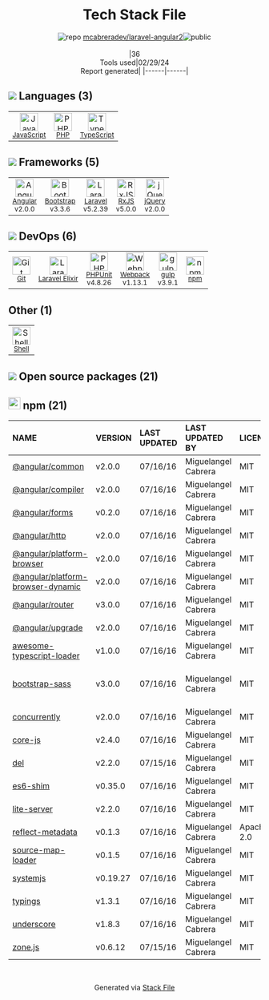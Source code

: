 <!--
&lt;--- Readme.md Snippet without images Start ---&gt;
## Tech Stack
mcabreradev/laravel-angular2 is built on the following main stack:

- [JavaScript](https://developer.mozilla.org/en-US/docs/Web/JavaScript) – Languages
- [PHP](http://www.php.net/) – Languages
- [TypeScript](http://www.typescriptlang.org) – Languages
- [Angular](https://angular.io) – Javascript MVC Frameworks
- [Bootstrap](http://getbootstrap.com/) – Front-End Frameworks
- [Laravel](http://laravel.com/) – Frameworks (Full Stack)
- [RxJS](http://reactivex.io/rxjs/) – Concurrency Frameworks
- [jQuery](http://jquery.com/) – Javascript UI Libraries
- [Laravel Elixir](https://laravel.com/docs/5.3/elixir) – JS Build Tools / JS Task Runners
- [PHPUnit](https://phpunit.de/) – Testing Frameworks
- [Webpack](http://webpack.js.org) – JS Build Tools / JS Task Runners
- [gulp](http://gulpjs.com/) – JS Build Tools / JS Task Runners
- [Shell](https://en.wikipedia.org/wiki/Shell_script) – Shells

Full tech stack [here](/techstack.md)

&lt;--- Readme.md Snippet without images End ---&gt;

&lt;--- Readme.md Snippet with images Start ---&gt;
## Tech Stack
mcabreradev/laravel-angular2 is built on the following main stack:

- <img width='25' height='25' src='https://img.stackshare.io/service/1209/javascript.jpeg' alt='JavaScript'/> [JavaScript](https://developer.mozilla.org/en-US/docs/Web/JavaScript) – Languages
- <img width='25' height='25' src='https://img.stackshare.io/service/991/hwUcGZ41_400x400.jpg' alt='PHP'/> [PHP](http://www.php.net/) – Languages
- <img width='25' height='25' src='https://img.stackshare.io/service/1612/bynNY5dJ.jpg' alt='TypeScript'/> [TypeScript](http://www.typescriptlang.org) – Languages
- <img width='25' height='25' src='https://img.stackshare.io/service/3745/cb8U-gL6_400x400.jpg' alt='Angular'/> [Angular](https://angular.io) – Javascript MVC Frameworks
- <img width='25' height='25' src='https://img.stackshare.io/service/1101/C9QJ7V3X.png' alt='Bootstrap'/> [Bootstrap](http://getbootstrap.com/) – Front-End Frameworks
- <img width='25' height='25' src='https://img.stackshare.io/service/992/AcA2LnWL_400x400.jpg' alt='Laravel'/> [Laravel](http://laravel.com/) – Frameworks (Full Stack)
- <img width='25' height='25' src='https://img.stackshare.io/service/1796/984368.png' alt='RxJS'/> [RxJS](http://reactivex.io/rxjs/) – Concurrency Frameworks
- <img width='25' height='25' src='https://img.stackshare.io/service/1021/lxEKmMnB_400x400.jpg' alt='jQuery'/> [jQuery](http://jquery.com/) – Javascript UI Libraries
- <img width='25' height='25' src='https://img.stackshare.io/service/4588/0N0srAVN_400x400.jpg' alt='Laravel Elixir'/> [Laravel Elixir](https://laravel.com/docs/5.3/elixir) – JS Build Tools / JS Task Runners
- <img width='25' height='25' src='https://img.stackshare.io/service/1616/1_WsEnddd5Y4EgEHsT054kUQ.jpeg' alt='PHPUnit'/> [PHPUnit](https://phpunit.de/) – Testing Frameworks
- <img width='25' height='25' src='https://img.stackshare.io/service/1682/IMG_4636.PNG' alt='Webpack'/> [Webpack](http://webpack.js.org) – JS Build Tools / JS Task Runners
- <img width='25' height='25' src='https://img.stackshare.io/service/844/iruTC031.png' alt='gulp'/> [gulp](http://gulpjs.com/) – JS Build Tools / JS Task Runners
- <img width='25' height='25' src='https://img.stackshare.io/service/4631/default_c2062d40130562bdc836c13dbca02d318205a962.png' alt='Shell'/> [Shell](https://en.wikipedia.org/wiki/Shell_script) – Shells

Full tech stack [here](/techstack.md)

&lt;--- Readme.md Snippet with images End ---&gt;
-->
<div align="center">

# Tech Stack File
![](https://img.stackshare.io/repo.svg "repo") [mcabreradev/laravel-angular2](https://github.com/mcabreradev/laravel-angular2)![](https://img.stackshare.io/public_badge.svg "public")
<br/><br/>
|36<br/>Tools used|02/29/24 <br/>Report generated|
|------|------|
</div>

## <img src='https://img.stackshare.io/languages.svg'/> Languages (3)
<table><tr>
  <td align='center'>
  <img width='36' height='36' src='https://img.stackshare.io/service/1209/javascript.jpeg' alt='JavaScript'>
  <br>
  <sub><a href="https://developer.mozilla.org/en-US/docs/Web/JavaScript">JavaScript</a></sub>
  <br>
  <sub></sub>
</td>

<td align='center'>
  <img width='36' height='36' src='https://img.stackshare.io/service/991/hwUcGZ41_400x400.jpg' alt='PHP'>
  <br>
  <sub><a href="http://www.php.net/">PHP</a></sub>
  <br>
  <sub></sub>
</td>

<td align='center'>
  <img width='36' height='36' src='https://img.stackshare.io/service/1612/bynNY5dJ.jpg' alt='TypeScript'>
  <br>
  <sub><a href="http://www.typescriptlang.org">TypeScript</a></sub>
  <br>
  <sub></sub>
</td>

</tr>
</table>

## <img src='https://img.stackshare.io/frameworks.svg'/> Frameworks (5)
<table><tr>
  <td align='center'>
  <img width='36' height='36' src='https://img.stackshare.io/service/3745/cb8U-gL6_400x400.jpg' alt='Angular'>
  <br>
  <sub><a href="https://angular.io">Angular</a></sub>
  <br>
  <sub>v2.0.0</sub>
</td>

<td align='center'>
  <img width='36' height='36' src='https://img.stackshare.io/service/1101/C9QJ7V3X.png' alt='Bootstrap'>
  <br>
  <sub><a href="http://getbootstrap.com/">Bootstrap</a></sub>
  <br>
  <sub>v3.3.6</sub>
</td>

<td align='center'>
  <img width='36' height='36' src='https://img.stackshare.io/service/992/AcA2LnWL_400x400.jpg' alt='Laravel'>
  <br>
  <sub><a href="http://laravel.com/">Laravel</a></sub>
  <br>
  <sub>v5.2.39</sub>
</td>

<td align='center'>
  <img width='36' height='36' src='https://img.stackshare.io/service/1796/984368.png' alt='RxJS'>
  <br>
  <sub><a href="http://reactivex.io/rxjs/">RxJS</a></sub>
  <br>
  <sub>v5.0.0</sub>
</td>

<td align='center'>
  <img width='36' height='36' src='https://img.stackshare.io/service/1021/lxEKmMnB_400x400.jpg' alt='jQuery'>
  <br>
  <sub><a href="http://jquery.com/">jQuery</a></sub>
  <br>
  <sub>v2.0.0</sub>
</td>

</tr>
</table>

## <img src='https://img.stackshare.io/devops.svg'/> DevOps (6)
<table><tr>
  <td align='center'>
  <img width='36' height='36' src='https://img.stackshare.io/service/1046/git.png' alt='Git'>
  <br>
  <sub><a href="http://git-scm.com/">Git</a></sub>
  <br>
  <sub></sub>
</td>

<td align='center'>
  <img width='36' height='36' src='https://img.stackshare.io/service/4588/0N0srAVN_400x400.jpg' alt='Laravel Elixir'>
  <br>
  <sub><a href="https://laravel.com/docs/5.3/elixir">Laravel Elixir</a></sub>
  <br>
  <sub></sub>
</td>

<td align='center'>
  <img width='36' height='36' src='https://img.stackshare.io/service/1616/1_WsEnddd5Y4EgEHsT054kUQ.jpeg' alt='PHPUnit'>
  <br>
  <sub><a href="https://phpunit.de/">PHPUnit</a></sub>
  <br>
  <sub>v4.8.26</sub>
</td>

<td align='center'>
  <img width='36' height='36' src='https://img.stackshare.io/service/1682/IMG_4636.PNG' alt='Webpack'>
  <br>
  <sub><a href="http://webpack.js.org">Webpack</a></sub>
  <br>
  <sub>v1.13.1</sub>
</td>

<td align='center'>
  <img width='36' height='36' src='https://img.stackshare.io/service/844/iruTC031.png' alt='gulp'>
  <br>
  <sub><a href="http://gulpjs.com/">gulp</a></sub>
  <br>
  <sub>v3.9.1</sub>
</td>

<td align='center'>
  <img width='36' height='36' src='https://img.stackshare.io/service/1120/lejvzrnlpb308aftn31u.png' alt='npm'>
  <br>
  <sub><a href="https://www.npmjs.com/">npm</a></sub>
  <br>
  <sub></sub>
</td>

</tr>
</table>

## Other (1)
<table><tr>
  <td align='center'>
  <img width='36' height='36' src='https://img.stackshare.io/service/4631/default_c2062d40130562bdc836c13dbca02d318205a962.png' alt='Shell'>
  <br>
  <sub><a href="https://en.wikipedia.org/wiki/Shell_script">Shell</a></sub>
  <br>
  <sub></sub>
</td>

</tr>
</table>


## <img src='https://img.stackshare.io/group.svg' /> Open source packages (21)</h2>

## <img width='24' height='24' src='https://img.stackshare.io/service/1120/lejvzrnlpb308aftn31u.png'/> npm (21)

|NAME|VERSION|LAST UPDATED|LAST UPDATED BY|LICENSE|VULNERABILITIES|
|:------|:------|:------|:------|:------|:------|
|[@angular/common](https://www.npmjs.com/@angular/common)|v2.0.0|07/16/16|Miguelangel Cabrera |MIT|N/A|
|[@angular/compiler](https://www.npmjs.com/@angular/compiler)|v2.0.0|07/16/16|Miguelangel Cabrera |MIT|N/A|
|[@angular/forms](https://www.npmjs.com/@angular/forms)|v0.2.0|07/16/16|Miguelangel Cabrera |MIT|N/A|
|[@angular/http](https://www.npmjs.com/@angular/http)|v2.0.0|07/16/16|Miguelangel Cabrera |MIT|N/A|
|[@angular/platform-browser](https://www.npmjs.com/@angular/platform-browser)|v2.0.0|07/16/16|Miguelangel Cabrera |MIT|N/A|
|[@angular/platform-browser-dynamic](https://www.npmjs.com/@angular/platform-browser-dynamic)|v2.0.0|07/16/16|Miguelangel Cabrera |MIT|N/A|
|[@angular/router](https://www.npmjs.com/@angular/router)|v3.0.0|07/16/16|Miguelangel Cabrera |MIT|N/A|
|[@angular/upgrade](https://www.npmjs.com/@angular/upgrade)|v2.0.0|07/16/16|Miguelangel Cabrera |MIT|N/A|
|[awesome-typescript-loader](https://www.npmjs.com/awesome-typescript-loader)|v1.0.0|07/16/16|Miguelangel Cabrera |MIT|N/A|
|[bootstrap-sass](https://www.npmjs.com/bootstrap-sass)|v3.0.0|07/16/16|Miguelangel Cabrera |MIT|[CVE-2019-8331](https://github.com/advisories/GHSA-9v3m-8fp8-mj99) (Moderate)<br/>[CVE-2019-8331](https://github.com/advisories/GHSA-wh77-3x4m-4q9g) (Moderate)|
|[concurrently](https://www.npmjs.com/concurrently)|v2.0.0|07/16/16|Miguelangel Cabrera |MIT|N/A|
|[core-js](https://www.npmjs.com/core-js)|v2.4.0|07/16/16|Miguelangel Cabrera |MIT|N/A|
|[del](https://www.npmjs.com/del)|v2.2.0|07/15/16|Miguelangel Cabrera |MIT|N/A|
|[es6-shim](https://www.npmjs.com/es6-shim)|v0.35.0|07/16/16|Miguelangel Cabrera |MIT|N/A|
|[lite-server](https://www.npmjs.com/lite-server)|v2.2.0|07/16/16|Miguelangel Cabrera |MIT|[CVE-2022-25940](https://github.com/advisories/GHSA-89w7-5q45-r53w) (High)|
|[reflect-metadata](https://www.npmjs.com/reflect-metadata)|v0.1.3|07/16/16|Miguelangel Cabrera |Apache-2.0|N/A|
|[source-map-loader](https://www.npmjs.com/source-map-loader)|v0.1.5|07/16/16|Miguelangel Cabrera |MIT|N/A|
|[systemjs](https://www.npmjs.com/systemjs)|v0.19.27|07/16/16|Miguelangel Cabrera |MIT|N/A|
|[typings](https://www.npmjs.com/typings)|v1.3.1|07/16/16|Miguelangel Cabrera |MIT|N/A|
|[underscore](https://www.npmjs.com/underscore)|v1.8.3|07/16/16|Miguelangel Cabrera |MIT|[CVE-2021-23358](https://github.com/advisories/GHSA-cf4h-3jhx-xvhq) (Critical)|
|[zone.js](https://www.npmjs.com/zone.js)|v0.6.12|07/15/16|Miguelangel Cabrera |MIT|N/A|

<br/>
<div align='center'>

Generated via [Stack File](https://github.com/marketplace/stack-file)
